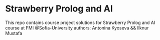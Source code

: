 # Strawberry Prolog and AI
This repo contains course project solutions for Strawberry Prolog and AI course at FMI @Sofia-University
authors: Antonina Kyoseva && Ilknur Mustafa 
